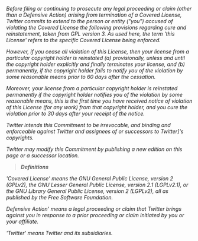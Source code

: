 *Before filing or continuing to prosecute any legal proceeding or claim
(other than a Defensive Action) arising from termination of a Covered
License, Twitter commits to extend to the person or entity ("you")
accused of violating the Covered License the following provisions
regarding cure and reinstatement, taken from GPL version 3. As used
here, the term 'this License' refers to the specific Covered License
being enforced.*

*However, if you cease all violation of this License, then your license
from a particular copyright holder is reinstated (a) provisionally,
unless and until the copyright holder explicitly and finally terminates
your license, and (b) permanently, if the copyright holder fails to
notify you of the violation by some reasonable means prior to 60 days
after the cessation.*

*Moreover, your license from a particular copyright holder is reinstated
permanently if the copyright holder notifies you of the violation by
some reasonable means, this is the first time you have received notice
of violation of this License (for any work) from that copyright holder,
and you cure the violation prior to 30 days after your receipt of the
notice.*

*Twitter intends this Commitment to be irrevocable, and binding and
enforceable against Twitter and assignees of or successors to
Twitter\]'s copyrights.*

*Twitter may modify this Commitment by publishing a new edition on this
page or a successor location.*

> ***Definitions***

*'Covered License' means the GNU General Public License, version 2
(GPLv2), the GNU Lesser General Public License, version 2.1 (LGPLv2.1),
or the GNU Library General Public License, version 2 (LGPLv2), all as
published by the Free Software Foundation.*

*Defensive Action' means a legal proceeding or claim that Twitter brings
against you in response to a prior proceeding or claim initiated by you
or your affiliate.*

*'Twitter' means Twitter and its subsidiaries.*

